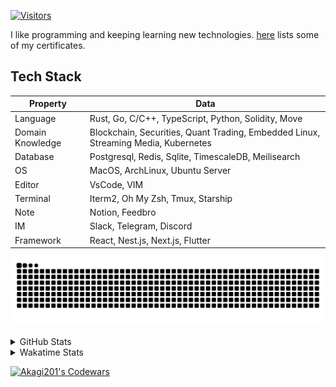 <!-- markdownlint-disable MD041 MD010 MD033 -->
[![Visitors](https://api.visitorbadge.io/api/daily?path=Akagi201%2FAkagi201&label=Visitors%20Today&countColor=%2337d67a)](https://visitorbadge.io/status?path=Akagi201%2FAkagi201)

I like programming and keeping learning new technologies. [here](https://github.com/Akagi201/blockchain) lists some of my certificates.

## Tech Stack

| Property         	| Data                                                                               	|
|------------------	|------------------------------------------------------------------------------------	|
| Language         	| Rust, Go, C/C++, TypeScript, Python, Solidity, Move                                 |
| Domain Knowledge 	| Blockchain, Securities, Quant Trading, Embedded Linux, Streaming Media, Kubernetes 	|
| Database         	| Postgresql, Redis, Sqlite, TimescaleDB, Meilisearch                                 |
| OS               	| MacOS, ArchLinux, Ubuntu Server                                                     |
| Editor           	| VsCode, VIM                                                                        	|
| Terminal          | Iterm2, Oh My Zsh, Tmux, Starship                                                   |
| Note             	| Notion, Feedbro                                                                    	|
| IM               	| Slack, Telegram, Discord                                                            |
| Framework         | React, Nest.js, Next.js, Flutter                                                   	|

[![github contribution grid snake animation](https://raw.githubusercontent.com/Akagi201/Akagi201/output/github-contribution-grid-snake.svg#gh-light-mode-only)](https://github.com/Akagi201)

<details>
<summary>GitHub Stats</summary>
  <a href="https://github.com/Akagi201"><img alt="Profile Detail" src="https://raw.githubusercontent.com/Akagi201/Akagi201/master/profile-summary-card-output/dracula/0-profile-details.svg" /></a>
  <a href="https://github.com/Akagi201"><img alt="Github Stats" src="https://raw.githubusercontent.com/Akagi201/Akagi201/master/profile-summary-card-output/dracula/3-stats.svg" /></a>
  <a href="https://github.com/Akagi201"><img alt="Lang By Commits" src="https://raw.githubusercontent.com/Akagi201/Akagi201/master/profile-summary-card-output/dracula/2-most-commit-language.svg" /></a>
</details>

<details>
<summary>Wakatime Stats</summary>
<br>

<!--START_SECTION:waka-->
![Code Time](http://img.shields.io/badge/Code%20Time-686%20hrs%2032%20mins-blue)

**I'm a Night 🦉** 

```text
🌞 Morning       27 commits       █░░░░░░░░░░░░░░░░░░░░░░░░   07.05 % 
🌆 Daytime      102 commits       ██████░░░░░░░░░░░░░░░░░░░   26.63 % 
🌃 Evening      174 commits       ███████████░░░░░░░░░░░░░░   45.43 % 
🌙 Night         80 commits       █████░░░░░░░░░░░░░░░░░░░░   20.89 % 

```
📅 **I'm Most Productive on Tuesday** 

```text
Monday          55 commits       ███░░░░░░░░░░░░░░░░░░░░░░   14.36 % 
Tuesday         73 commits       ████░░░░░░░░░░░░░░░░░░░░░   19.06 % 
Wednesday       43 commits       ██░░░░░░░░░░░░░░░░░░░░░░░   11.23 % 
Thursday        48 commits       ███░░░░░░░░░░░░░░░░░░░░░░   12.53 % 
Friday          67 commits       ████░░░░░░░░░░░░░░░░░░░░░   17.49 % 
Saturday        52 commits       ███░░░░░░░░░░░░░░░░░░░░░░   13.58 % 
Sunday          45 commits       ███░░░░░░░░░░░░░░░░░░░░░░   11.75 % 

```


📊 **This Week I Spent My Time On** 

```text
⌚︎ Time Zone: Asia/Shanghai

💬 Programming Languages: 
Rust                     15 hrs 10 mins      ███████████████░░░░░░░░░░   63.02 % 
sh                       6 hrs 1 min         ██████░░░░░░░░░░░░░░░░░░░   25.03 % 
YAML                     1 hr 12 mins        █░░░░░░░░░░░░░░░░░░░░░░░░   05.04 % 
TOML                     30 mins             ░░░░░░░░░░░░░░░░░░░░░░░░░   02.10 % 
Markdown                 18 mins             ░░░░░░░░░░░░░░░░░░░░░░░░░   01.28 % 

🔥 Editors: 
VS Code                  17 hrs 55 mins      ██████████████████░░░░░░░   74.47 % 
Zsh                      6 hrs 1 min         ██████░░░░░░░░░░░░░░░░░░░   25.03 % 
Zoom                     7 mins              ░░░░░░░░░░░░░░░░░░░░░░░░░   00.50 % 

💻 Operating System: 
Mac                      23 hrs 27 mins      ████████████████████████░   97.45 % 
Linux                    29 mins             ░░░░░░░░░░░░░░░░░░░░░░░░░   02.05 % 
Unknown OS               7 mins              ░░░░░░░░░░░░░░░░░░░░░░░░░   00.50 % 

```

**I Mostly Code in Go** 

```text
Go                       33 repos            ██████████░░░░░░░░░░░░░░░   41.25 % 
Rust                     18 repos            █████░░░░░░░░░░░░░░░░░░░░   22.50 % 
TypeScript               11 repos            ███░░░░░░░░░░░░░░░░░░░░░░   13.75 % 
JavaScript               7 repos             ██░░░░░░░░░░░░░░░░░░░░░░░   08.75 % 
Python                   2 repos             ░░░░░░░░░░░░░░░░░░░░░░░░░   02.50 % 

```



 Last Updated on 10/02/2023 15:35:04 UTC
<!--END_SECTION:waka-->

</details>

<a href="https://www.codewars.com/users/Akagi201"><img alt="Akagi201's Codewars" src="https://www.codewars.com/users/Akagi201/badges/small"></a>
